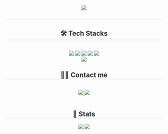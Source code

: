 <div align= "center">
    <img src="https://capsule-render.vercel.app/api?type=waving&color=gradient&height=180&text=Suhosin's%20Github&animation=blinking&fontColor=000000&fontSize=90" />
</div>

<div align= "center"> 
  <h2 style="border-bottom: 1px solid #d8dee4; color: #282d33;">  </h2>  
  <div style="font-weight: 700; font-size: 15px; text-align: center; color: #282d33;">  </div> 
</div>

<div align= "center">
  <h2 style="border-bottom: 1px solid #d8dee4; color: #282d33;"> 🛠️ Tech Stacks </h2> <br> 
  <div style="margin: 0 auto; text-align: center;" align= "center"> <img src="https://img.shields.io/badge/C-A8B9CC?style=flat-square&logo=C&logoColor=white">
    <img src="https://img.shields.io/badge/Java-007396?style=flat-square&logo=Java&logoColor=white">
    <img src="https://img.shields.io/badge/HTML5-E34F26?style=flat-square&logo=HTML5&logoColor=white">
    <img src="https://img.shields.io/badge/Python-3776AB?style=flat-square&logo=Python&logoColor=white">
    <img src="https://img.shields.io/badge/Linux-FCC624?style=flat-square&logo=Linux&logoColor=white">
    <br/><img src="https://img.shields.io/badge/Tensorflow-FF6F00?style=flat-square&logo=Tensorflow&logoColor=white">
  </div>
</div>

<div align= "center">
  <h2 style="border-bottom: 1px solid #d8dee4; color: #282d33;"> 🧑‍💻 Contact me </h2> <br> 
  <div align= "center"> <a href=https://www.instagram.com/suhosin_> <img src="https://img.shields.io/badge/Instagram-E4405F?style=flat-square&logo=Instagram&logoColor=white&link=https://www.instagram.com/suhosin_"> </a>
  <a href=mailto:suhosin@kakao.com> <img src="https://img.shields.io/badge/Gmail-EA4335?style=flat-square&logo=Gmail&logoColor=white&link=mailto:suhosin@kakao.com"> </a>
  </div>  <br> 
  <div align= "center">  </div> 
  </div>
  <div align= "center"> 
  <h2 style="border-bottom: 1px solid #d8dee4; color: #282d33;"> 🏅 Stats </h2> <div align= "center"> <img src="https://github-readme-stats.vercel.app/api?username=Suhosin's Github&bg_color=180,000000,&title_color=000000&text_color=000000"
         /> <img src="https://github-readme-stats.vercel.app/api/top-langs/?username=Suhosin's Github&layout=compact&bg_color=180,000000,&title_color=000000&text_color=000000"
  /> </div> 
</div>    


<!--
**SuHosinn/SuHosinn** is a ✨ _special_ ✨ repository because its `README.md` (this file) appears on your GitHub profile.

Here are some ideas to get you started:

- 🔭 I’m currently working on ...
- 🌱 I’m currently learning ...
- 👯 I’m looking to collaborate on ...
- 🤔 I’m looking for help with ...
- 💬 Ask me about ...
- 📫 How to reach me: ...
- 😄 Pronouns: ...
- ⚡ Fun fact: ...
-->

